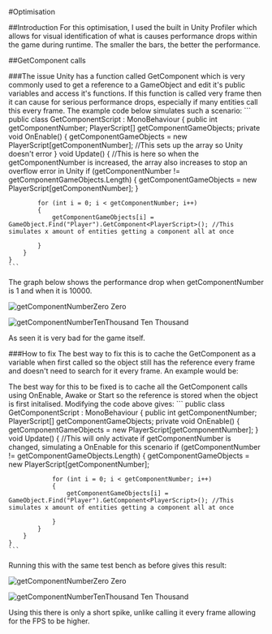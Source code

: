 #Optimisation

##Introduction
For this optimisation, I used the built in Unity Profiler which allows for visual identification of what is causes performance drops within the game during runtime. The smaller the bars, the better the performance.

##GetComponent calls

###The issue
Unity has a function called GetComponent which is very commonly used to get a reference to a GameObject and edit it's public variables and access it's functions.
If this function is called very frame then it can cause for serious performance drops, especially if many entities call this every frame. The example code below simulates such a scenario:
	```
	public class GetComponentScript : MonoBehaviour
	{
		public int getComponentNumber;
		PlayerScript[] getComponentGameObjects;
		private void OnEnable()
		{
			getComponentGameObjects = new PlayerScript[getComponentNumber]; //This sets up the array so Unity doesn't error
		}
		void Update()
		{
			//This is here so when the getComponentNumber is increased, the array also increases to stop an overflow error in Unity
			if (getComponentNumber != getComponentGameObjects.Length)
			{
				getComponentGameObjects = new PlayerScript[getComponentNumber];
			}

			for (int i = 0; i < getComponentNumber; i++)
			{
				getComponentGameObjects[i] = GameObject.Find("Player").GetComponent<PlayerScript>(); //This simulates x amount of entities getting a component all at once

			}
		}
	}
	```
	
The graph below shows the performance drop when getComponentNumber is 1 and when it is 10000.

![getComponentNumberZero](/Images/GetComponentScriptBadOne.png)
Zero

![getComponentNumberTenThousand](/Images/GetComponentScriptBadTenThousand.png)
Ten Thousand

As seen it is very bad for the game itself.
	
	
###How to fix
The best way to fix this is to cache the GetComponent as a variable when first called so the object still has the reference every frame and doesn't need to search for it every frame. An example would be:

The best way for this to be fixed is to cache all the GetComponent calls using OnEnable, Awake or Start so the reference is stored when the object is first initalised. Modifying the code above gives:
	```
	public class GetComponentScript : MonoBehaviour
	{
		public int getComponentNumber;
		PlayerScript[] getComponentGameObjects;
		private void OnEnable()
		{
			getComponentGameObjects = new PlayerScript[getComponentNumber];
		}
		void Update()
		{
			//This will only activate if getComponentNumber is changed, simulating a OnEnable for this scenario
			if (getComponentNumber != getComponentGameObjects.Length)
			{
				getComponentGameObjects = new PlayerScript[getComponentNumber];

				for (int i = 0; i < getComponentNumber; i++)
				{
					getComponentGameObjects[i] = GameObject.Find("Player").GetComponent<PlayerScript>(); //This simulates x amount of entities getting a component all at once

				}
			}
		}
	}
	```
Running this with the same test bench as before gives this result:

![getComponentNumberZero](/Images/GetComponentScriptGoodOne.png)
Zero

![getComponentNumberTenThousand](/Images/GetComponentScriptGoodTenThousand.png)
Ten Thousand
	
Using this there is only a short spike, unlike calling it every frame allowing for the FPS to be higher.